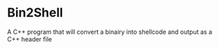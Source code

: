 # Bin2Shell
 A C++ program that will convert a binairy into shellcode and output as a C++ header file
